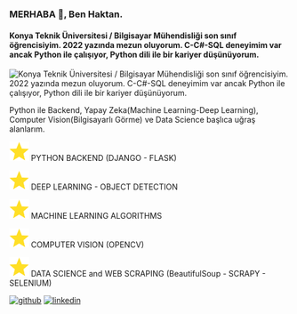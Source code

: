 ### MERHABA 👋, Ben Haktan.
#### Konya Teknik Üniversitesi / Bilgisayar Mühendisliği son sınıf öğrencisiyim.  2022 yazında mezun oluyorum. C-C#-SQL deneyimim var ancak Python ile çalışıyor, Python dili ile bir kariyer düşünüyorum.
![Konya Teknik Üniversitesi / Bilgisayar Mühendisliği son sınıf öğrencisiyim.  2022 yazında mezun oluyorum. C-C#-SQL deneyimim var ancak Python ile çalışıyor, Python dili ile bir kariyer düşünüyorum.](https://www.renatocandido.org/en/wordpress/wp-content/uploads/2020/10/7-python-code-examples-for-everyday-use-1200x350-c-default.jpg)


Python ile Backend, Yapay Zeka(Machine Learning-Deep Learning), Computer Vision(Bilgisayarlı Görme) ve Data Science başlıca uğraş alanlarım.



<a href='https://stars.github.com/'><img src='https://raw.githubusercontent.com/acervenky/animated-github-badges/master/assets/starbadge.gif' width='35' height='35'></a> PYTHON BACKEND (DJANGO - FLASK)

<a href='https://stars.github.com/'><img src='https://raw.githubusercontent.com/acervenky/animated-github-badges/master/assets/starbadge.gif' width='35' height='35'></a> DEEP LEARNING - OBJECT DETECTION

<a href='https://stars.github.com/'><img src='https://raw.githubusercontent.com/acervenky/animated-github-badges/master/assets/starbadge.gif' width='35' height='35'></a> MACHINE LEARNING ALGORITHMS 

<a href='https://stars.github.com/'><img src='https://raw.githubusercontent.com/acervenky/animated-github-badges/master/assets/starbadge.gif' width='35' height='35'></a> COMPUTER VISION (OPENCV)

<a href='https://stars.github.com/'><img src='https://raw.githubusercontent.com/acervenky/animated-github-badges/master/assets/starbadge.gif' width='35' height='35'></a> DATA SCIENCE and WEB SCRAPING (BeautifulSoup - SCRAPY - SELENIUM)

[<img src='https://cdn.jsdelivr.net/npm/simple-icons@3.0.1/icons/github.svg' alt='github' height='40'>](https://github.com/https://github.com/HocktoN)  [<img src='https://cdn.jsdelivr.net/npm/simple-icons@3.0.1/icons/linkedin.svg' alt='linkedin' height='40'>](https://www.linkedin.com/in/https://www.linkedin.com/in/haktan-%C3%B6zer-5a8355174//)  



